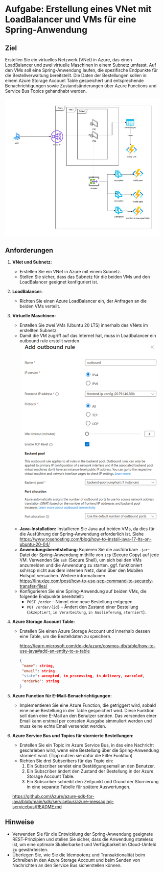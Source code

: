 # Aufgabe: Erstellung eines VNet mit LoadBalancer und VMs für eine Spring-Anwendung

## Ziel

Erstellen Sie ein virtuelles Netzwerk (VNet) in Azure, das einen LoadBalancer und zwei virtuelle Maschinen in einem Subnetz umfasst. Auf den VMs soll eine Spring-Anwendung laufen, die spezifische Endpunkte für die Bestellverwaltung bereitstellt. Die Daten der Bestellungen sollen in einem Azure Storage Account Table gespeichert und entsprechende Benachrichtigungen sowie Zustandsänderungen über Azure Functions und Service Bus Topics gehandhabt werden.

<img src="./target.jpg" alt="image" style="width:800px;height:auto;">

## Anforderungen

1. **VNet und Subnetz:**

   - Erstellen Sie ein VNet in Azure mit einem Subnetz.
   - Stellen Sie sicher, dass das Subnetz für die beiden VMs und den LoadBalancer geeignet konfiguriert ist.

2. **LoadBalancer:**

   - Richten Sie einen Azure LoadBalancer ein, der Anfragen an die beiden VMs verteilt.

3. **Virtuelle Maschinen:**

   - Erstellen Sie zwei VMs (Ubuntu 20 LTS) innerhalb des VNets im erstellten Subnetz.
   - Damit die VM zugriff auf das Internet hat, muss in Loadbalancer ein outbound rule erstellt werden
     <img src="./outbound.png" alt="image" style="width:600px;height:auto;">
   - **Java-Installation:** Installieren Sie Java auf beiden VMs, da dies für die Ausführung der Spring-Anwendung erforderlich ist. Siehe https://www.rosehosting.com/blog/how-to-install-java-17-lts-on-ubuntu-20-04/
   - **Anwendungsbereitstellung:** Kopieren Sie die ausführbare `.jar`-Datei der Spring-Anwendung mithilfe von `scp` (Secure Copy) auf jede VM. Verwenden Sie `ssh` (Secure Shell), um sich bei den VMs anzumelden und die Anwendung zu starten. ggf. funktioniert ssh/scp nicht aus dem internen Netz, dann über den Mobilen Hotspot versuchen. Weitere informationen https://linuxize.com/post/how-to-use-scp-command-to-securely-transfer-files/
   - Konfigurieren Sie eine Spring-Anwendung auf beiden VMs, die folgende Endpunkte bereitstellt:
     - `POST /order` - Nimmt eine neue Bestellung entgegen.
     - `PUT /order/{id}` - Ändert den Zustand einer Bestellung (`akzeptiert`, `in Verarbeitung`, `in Auslieferung`, `storniert`).

4. **Azure Storage Account Table:**

   - Erstellen Sie einen Azure Storage Account und innerhalb dessen eine Table, um die Bestelldaten zu speichern.

     https://learn.microsoft.com/de-de/azure/cosmos-db/table/how-to-use-java#add-an-entity-to-a-table

     ```json
     {
      "name": string,
      "email": string
      "state": accepted, in_processing, in_delivery, canceled,
      "orderNo": string
     }
     ```

5. **Azure Function für E-Mail-Benachrichtigungen:**

   - Implementieren Sie eine Azure Function, die getriggert wird, sobald eine neue Bestellung in der Table gespeichert wird. Diese Funktion soll dann eine E-Mail an den Benutzer senden. Das versenden einer Email kann erstmal per consolen Ausgabe simmuliert werden und muss keine echte Email versendet werden.

6. **Azure Service Bus und Topics für stornierte Bestellungen:**

   - Erstellen Sie ein Topic im Azure Service Bus, in das eine Nachricht geschrieben wird, wenn eine Bestellung über die Spring-Anwendung storniert wird. (Tipp nutzen sie dafür die Filter Funktion)
   - Richten Sie drei Subscribers für das Topic ein:
     1. Ein Subscriber sendet eine Bestätigungsemail an den Benutzer.
     2. Ein Subscriber ändert den Zustand der Bestellung in der Azure Storage Account Table.
     3. Ein Subscriber schreibt den Zeitpunkt und Grund der Stornierung in eine separate Tabelle für spätere Auswertungen.

   https://github.com/Azure/azure-sdk-for-java/blob/main/sdk/servicebus/azure-messaging-servicebus/README.md

## Hinweise

- Verwenden Sie für die Entwicklung der Spring-Anwendung geeignete REST-Prinzipien und stellen Sie sicher, dass die Anwendung stateless ist, um eine optimale Skalierbarkeit und Verfügbarkeit im Cloud-Umfeld zu gewährleisten.
- Überlegen Sie, wie Sie die Idempotenz und Transaktionalität beim Schreiben in den Azure Storage Account und beim Senden von Nachrichten an den Service Bus sicherstellen können.
